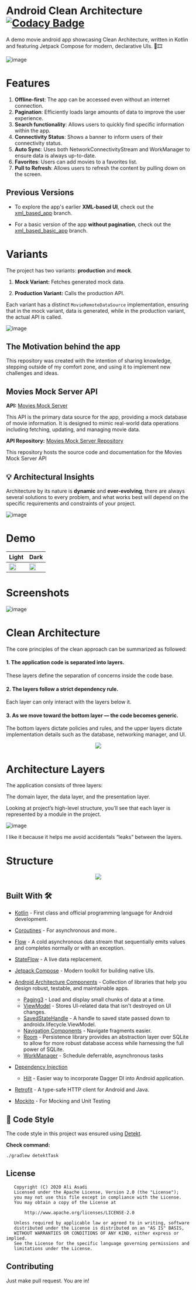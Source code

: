 
# Android Clean Architecture [![Codacy Badge](https://api.codacy.com/project/badge/Grade/3e9bbcba7b3945f4b9ba0887b8639a00)](https://app.codacy.com/gh/AliAsadi/Android-Clean-Architecture?utm_source=github.com&utm_medium=referral&utm_content=AliAsadi/Android-Clean-Architecture&utm_campaign=Badge_Grade_Settings)

A demo movie android app showcasing Clean Architecture, written in Kotlin and featuring Jetpack Compose for modern, declarative UIs. 💯🎞


![image](https://github.com/AliAsadi/Android-Clean-Architecture/assets/20803775/afc6c445-8a0d-4cdc-a2de-0672be74c04a)

# Features

1. **Offline-first**: The app can be accessed even without an internet connection.
2. **Pagination**: Efficiently loads large amounts of data to improve the user experience.
3. **Search functionality**: Allows users to quickly find specific information within the app.
4. **Connectivity Status**: Shows a banner to inform users of their connectivity status.
5. **Auto Sync**: Uses both NetworkConnectivityStream and WorkManager to ensure data is always up-to-date.
6. **Favorites**: Users can add movies to a favorites list.
7. **Pull to Refresh**: Allows users to refresh the content by pulling down on the screen.

## Previous Versions
* To explore the app's earlier **XML-based UI**, check out the [xml_based_app](https://github.com/AliAsadi/Android-Clean-Architecture/tree/xml_based_app
) branch.

* For a basic version of the app **without pagination**, check out the [xml_based_basic_app](https://github.com/AliAsadi/Android-Clean-Architecture/tree/xml_based_basic_app
) branch.


# Variants

The project has two variants: **production** and **mock**.

1. **Mock Variant:** Fetches generated mock data.

2. **Production Variant:** Calls the production API.

Each variant has a distinct `MovieRemoteDataSource` implementation, ensuring that in the mock variant, data is generated, while in the production variant, the actual API is called.

![image](https://github.com/AliAsadi/Android-Clean-Architecture/assets/20803775/10009f97-6f8c-47b0-81d6-e90870ce0b89)

## The Motivation behind the app
This repository was created with the intention of sharing knowledge, stepping outside of my comfort zone, and using it to implement new challenges and ideas.

## Movies Mock Server API

**API:** [Movies Mock Server](https://movies-mock-server.vercel.app/)

This API is the primary data source for the app, providing a mock database of movie information. It is designed to mimic real-world data operations including fetching, updating, and managing movie data.

**API Repository:** [Movies Mock Server Repository](https://github.com/AliAsadi/movies-mock-server)

This repository hosts the source code and documentation for the Movies Mock Server API

## 💡 Architectural Insights
Architecture by its nature is **dynamic** and **ever-evolving**, there are always several solutions to every problem, and what works best will depend on the specific requirements and constraints of your project.

![image](https://user-images.githubusercontent.com/20803775/214686254-9405504c-05d2-417e-9cf5-669a1a57e8a6.png)

# Demo

| Light                                                                                                                                                                    | Dark                                                                                                                                                |
|--------------------------------------------------------------------------------------------------------------------------------------------------------------------------|-----------------------------------------------------------------------------------------------------------------------------------------------------|
| <img src="https://raw.githubusercontent.com/AliAsadi/Android-Clean-Architecture/master/screenshot/demo-light.gif" width="70%" style="height: auto; margin-right: 10px;"> | <img src="https://raw.githubusercontent.com/AliAsadi/Android-Clean-Architecture/master/screenshot/demo-dark.gif" width="70%" style="height: auto;"> |

# Screenshots

![image](screenshot/screenshot-cover.png)

# Clean Architecture

The core principles of the clean approach can be summarized as followed:

#### 1. The application code is separated into layers.

These layers define the separation of concerns inside the code base.

#### 2. The layers follow a strict dependency rule.

Each layer can only interact with the layers below it.

#### 3. As we move toward the bottom layer — the code becomes generic.

The bottom layers dictate policies and rules, and the upper layers dictate implementation details such as the database, networking manager, and UI.

<p align="center">
<img src="https://raw.githubusercontent.com/AliAsadi/Android-Clean-Architecture/master/screenshot/architecture0.png">
</p>

# Architecture Layers

The application consists of three layers:

The domain layer, the data layer, and the presentation layer.

Looking at project’s high-level structure, you’ll see that each layer is represented by a module in the project.

![image](https://user-images.githubusercontent.com/20803775/201078111-39ba8e8d-b116-4312-bee0-df2d3258be71.png)

I like it because it helps me avoid accidentals “leaks” between the layers.


# Structure
<p align="center">
<img src="https://raw.githubusercontent.com/AliAsadi/Android-Clean-Architecture/master/screenshot/structure0.png">
</p>

## Built With 🛠
- [Kotlin](https://kotlinlang.org/) - First class and official programming language for Android development.
- [Coroutines](https://kotlinlang.org/docs/reference/coroutines-overview.html) - For asynchronous and more..
- [Flow](https://kotlin.github.io/kotlinx.coroutines/kotlinx-coroutines-core/kotlinx.coroutines.flow/-flow/) - A cold asynchronous data stream that sequentially emits values and completes normally or with an exception.
- [StateFlow](https://developer.android.com/kotlin/flow/stateflow-and-sharedflow) - A live data replacement.
- [Jetpack Compose](https://developer.android.com/jetpack/compose) - Modern toolkit for building native UIs.
- [Android Architecture Components](https://developer.android.com/topic/libraries/architecture) - Collection of libraries that help you design robust, testable, and maintainable apps.
  - [Paging3](https://kotlinlang.org/) - Load and display small chunks of data at a time.
  - [ViewModel](https://developer.android.com/topic/libraries/architecture/viewmodel) - Stores UI-related data that isn't destroyed on UI changes.
  - [SavedStateHandle](https://developer.android.com/reference/androidx/lifecycle/SavedStateHandle) - A handle to saved state passed down to androidx.lifecycle.ViewModel.
  - [Navigation Components](https://developer.android.com/guide/navigation/navigation-getting-started) - Navigate fragments easier.
  - [Room](https://developer.android.google.cn/jetpack/androidx/releases/room) - Persistence library provides an abstraction layer over SQLite to allow for more robust database access while harnessing the full power of SQLite.
  - [WorkManager](https://developer.android.com/topic/libraries/architecture/workmanager) - Schedule deferrable, asynchronous tasks
  
- [Dependency Injection](https://developer.android.com/training/dependency-injection)
  - [Hilt](https://dagger.dev/hilt) - Easier way to incorporate Dagger DI into Android application.
- [Retrofit](https://square.github.io/retrofit/) - A type-safe HTTP client for Android and Java.
- [Mockito](https://github.com/mockito/mockito) - For Mocking and Unit Testing

## 💎 Code Style

The code style in this project was ensured using [Detekt](https://detekt.dev/).

**Check command:**

```
./gradlew detektTask
```

## License
```
   Copyright (C) 2020 Ali Asadi
   Licensed under the Apache License, Version 2.0 (the "License");
   you may not use this file except in compliance with the License.
   You may obtain a copy of the License at

       http://www.apache.org/licenses/LICENSE-2.0

   Unless required by applicable law or agreed to in writing, software
   distributed under the License is distributed on an "AS IS" BASIS,
   WITHOUT WARRANTIES OR CONDITIONS OF ANY KIND, either express or implied.
   See the License for the specific language governing permissions and
   limitations under the License.
```

## Contributing
Just make pull request. You are in!
